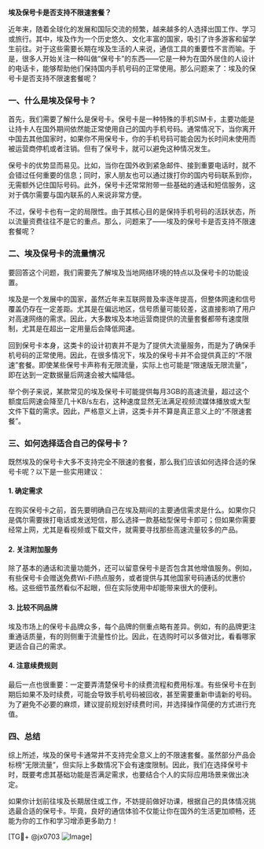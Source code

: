 **埃及保号卡是否支持不限速套餐？**

近年来，随着全球化的发展和国际交流的频繁，越来越多的人选择出国工作、学习或旅行。其中，埃及作为一个历史悠久、文化丰富的国家，吸引了许多游客和留学生前往。对于这些需要长期在埃及生活的人来说，通信工具的重要性不言而喻。于是，很多人开始关注一种叫做“保号卡”的东西——它是一种为在国外居住的人设计的电话卡，能够帮助他们保持国内手机号码的正常使用。那么问题来了：埃及的保号卡是否支持不限速套餐呢？

### 一、什么是埃及保号卡？
首先，我们需要了解什么是保号卡。保号卡是一种特殊的手机SIM卡，主要功能是让持卡人在国外期间依然能正常使用自己的国内手机号码。通常情况下，当你离开中国去其他国家时，如果你不用保号卡，你的手机号码可能会因为长时间未使用而被运营商停机或者注销。但有了保号卡，就可以避免这种情况发生。

保号卡的优势显而易见。比如，当你在国外收到紧急邮件、接到重要电话时，就不会错过任何重要的信息；同时，家人朋友也可以通过拨打你的国内号码联系到你，无需额外记住国际号码。此外，保号卡还常常附带一些基础的通话和短信服务，这对于偶尔需要与国内联系的人来说非常方便。

不过，保号卡也有一定的局限性。由于其核心目的是保持手机号码的活跃状态，所以流量资费往往不是它的重点。那么，问题来了——埃及的保号卡是否支持不限速套餐呢？

### 二、埃及保号卡的流量情况
要回答这个问题，我们需要先了解埃及当地网络环境的特点以及保号卡的功能设置。

埃及是一个发展中的国家，虽然近年来互联网普及率逐年提高，但整体网速和信号覆盖仍存在一定差距。尤其是在偏远地区，信号质量可能较差，这直接影响了用户对高速网络的需求。因此，大多数埃及本地运营商提供的流量套餐都带有速度限制，尤其是在超出一定用量后会降低网速。

回到保号卡本身，这类卡的设计初衷并不是为了提供大流量服务，而是为了确保手机号码的正常使用。因此，在很多情况下，埃及的保号卡并不会提供真正的“不限速”套餐。即使某些保号卡声称有无限流量，实际上也可能是“限速版无限流量”，即在达到一定数据量后网速会被大幅降低。

举个例子来说，某款常见的埃及保号卡可能提供每月3GB的高速流量，超过这个额度后网速会降至几十KB/s左右，这种速度显然无法满足视频流媒体播放或大型文件下载的需求。因此，严格意义上讲，这类卡并不算是真正意义上的“不限速套餐”。

### 三、如何选择适合自己的保号卡？
既然埃及的保号卡大多不支持完全不限速的套餐，那么我们应该如何选择合适的保号卡呢？以下是一些实用建议：

#### 1. 确定需求
在购买保号卡之前，首先要明确自己在埃及期间的主要通信需求是什么。如果你只是偶尔需要拨打电话或发送短信，那么选择一款基础型保号卡即可；但如果你需要经常上网，尤其是看视频或下载文件，就需要寻找那些高速流量较多的产品。

#### 2. 关注附加服务
除了基本的通话和流量功能外，还可以留意保号卡是否包含其他增值服务。例如，有些保号卡会赠送免费Wi-Fi热点服务，或者提供与其他国家号码通话的优惠价格。这些细节虽然看似不起眼，但在实际使用中却能带来很大的便利。

#### 3. 比较不同品牌
埃及市场上的保号卡品牌众多，每个品牌的侧重点略有差异。例如，有的品牌更注重通话质量，有的则侧重于流量性价比。因此，在选购时可以多做对比，看看哪家更适合自己的需求。

#### 4. 注意续费规则
最后一点也很重要：一定要弄清楚保号卡的续费流程和费用标准。有些保号卡在到期后如果不及时续费，可能会导致手机号码被回收，甚至需要重新申请新的号码。为了避免不必要的麻烦，建议提前规划好续费时间，并选择操作简便的方式进行充值。

### 四、总结
综上所述，埃及的保号卡通常并不支持完全意义上的不限速套餐。虽然部分产品会标榜“无限流量”，但实际上多数情况下会有速度限制。因此，我们在选择保号卡时，既要考虑其基础功能是否满足需求，也要结合个人的实际应用场景来做出决定。

如果你计划前往埃及长期居住或工作，不妨提前做好功课，根据自己的具体情况挑选最合适的保号卡。毕竟，良好的通信体验不仅能让你在国外的生活更加顺畅，还能为你的工作和学习增添更多助力！

[TG💪+ @jx0703 ![Image](https://github.com/user-attachments/assets/dbca1d08-cadb-493c-b0ec-ad6f7a83f270)]